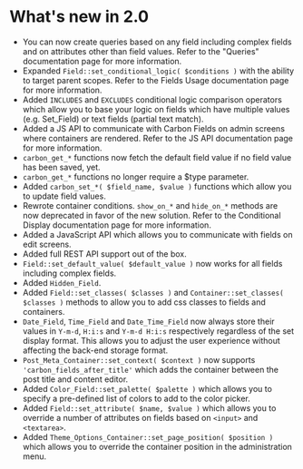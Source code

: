 # What's new in 2.0

- You can now create queries based on any field including complex fields and on attributes other than field values. Refer to the "Queries" documentation page for more information.
- Expanded `Field::set_conditional_logic( $conditions )` with the ability to target parent scopes. Refer to the Fields Usage documentation page for more information.
- Added `INCLUDES` and `EXCLUDES` conditional logic comparison operators which allow you to base your logic on fields which have multiple values (e.g. Set_Field) or text fields (partial text match).
- Added a JS API to communicate with Carbon Fields on admin screens where containers are rendered. Refer to the JS API documentation page for more information.
- `carbon_get_*` functions now fetch the default field value if no field value has been saved, yet.
- `carbon_get_*` functions no longer require a $type parameter.
- Added `carbon_set_*( $field_name, $value )` functions which allow you to update field values.
- Rewrote container conditions. `show_on_*` and `hide_on_*` methods are now deprecated in favor of the new solution. Refer to the Conditional Display documentation page for more information.
- Added a JavaScript API which allows you to communicate with fields on edit screens.
- Added full REST API support out of the box.
- `Field::set_default_value( $default_value )` now works for all fields including complex fields.
- Added `Hidden_Field`.
- Added `Field::set_classes( $classes )` and `Container::set_classes( $classes )` methods to allow you to add css classes to fields and containers.
- `Date_Field`, `Time_Field` and `Date_Time_Field` now always store their values in `Y-m-d`, `H:i:s` and `Y-m-d H:i:s` respectively regardless of the set display format. This allows you to adjust the user experience without affecting the back-end storage format.
- `Post_Meta_Container::set_context( $context )` now supports `'carbon_fields_after_title'` which adds the container between the post title and content editor.
- Added `Color_Field::set_palette( $palette )` which allows you to specify a pre-defined list of colors to add to the color picker.
- Added `Field::set_attribute( $name, $value )` which allows you to override a number of attributes on fields based on `<input>` and `<textarea>`.
- Added `Theme_Options_Container::set_page_position( $position )` which allows you to override the container position in the administration menu.